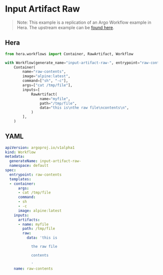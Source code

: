# Input Artifact Raw

> Note: This example is a replication of an Argo Workflow example in Hera. The upstream example can be [found here](https://github.com/argoproj/argo-workflows/blob/master/examples/input-artifact-raw.yaml).



## Hera

```python
from hera.workflows import Container, RawArtifact, Workflow

with Workflow(generate_name="input-artifact-raw-", entrypoint="raw-contents") as w:
    Container(
        name="raw-contents",
        image="alpine:latest",
        command=["sh", "-c"],
        args=["cat /tmp/file"],
        inputs=[
            RawArtifact(
                name="myfile",
                path="/tmp/file",
                data="this is\nthe raw file\ncontents\n",
            )
        ],
    )
```

## YAML

```yaml
apiVersion: argoproj.io/v1alpha1
kind: Workflow
metadata:
  generateName: input-artifact-raw-
  namespace: default
spec:
  entrypoint: raw-contents
  templates:
  - container:
      args:
      - cat /tmp/file
      command:
      - sh
      - -c
      image: alpine:latest
    inputs:
      artifacts:
      - name: myfile
        path: /tmp/file
        raw:
          data: 'this is

            the raw file

            contents

            '
    name: raw-contents
```
